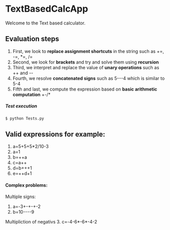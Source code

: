 # TextBasedCalcApp
Welcome to the Text based calculator.

## Evaluation steps
1. First, we look to **replace assignment shortcuts** in the string such as +=, -=, *=, /=
2. Second, we look for **brackets** and try and solve them using **recursion**
3. Third, we interpret and replace the value of **unary operations** such as ++ and --
4. Fourth, we resolve **concatenated signs** such as 5---4 which is similar to 5-4
5. Fifth and last, we compute the expression based on **basic arithmetic computation** +-/*

##### Test execution
```bash
$ python Tests.py
``` 

## Valid expressions for example:
1. a=5+5+5*2/10-3
2. a=1
3. b=++a
4. c=a++
5. d=b+++1
6. e=++d+1

#### Complex problems:
Multiple signs:
1. a=-3+-+-+-2
2. b=10----9 

Multipliction of negativs
3. c=-4-6*-6*-4-2